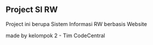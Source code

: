 ## Project SI RW

Project ini berupa Sistem Informasi RW berbasis Website

made by kelompok 2 - Tim CodeCentral


